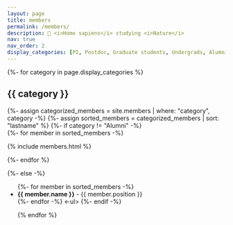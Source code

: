 ```yaml
---
layout: page
title: members
permalink: /members/
description: 🥷 <i>Homo sapiens</i> studying <i>Nature</i>
nav: true
nav_order: 2
display_categories: [PI, Postdoc, Graduate students, Undergrads, Alumni]
---
```


<!-- pages/members.md -->
<div class="projects">
<!-- Display categorized projects -->
{%- for category in page.display_categories %}
<h2 class="category">{{ category }}</h2>
{%- assign categorized_members = site.members | where: "category", category -%}
{%- assign sorted_members = categorized_members | sort: "lastname" %}
<!-- Generate cards for each current member -->
{%- if category != "Alumni" -%}
<div class="container">
  <div class="row row-cols-1">
  {%- for member in sorted_members -%}
    <p>
    {% include members.html %}
    </p>
  {%- endfor %}
  </div>
</div>

<!-- Alumni members -->
{%- else -%}
<ul>
  {%- for member in sorted_members -%}
    <li><strong>{{ member.name }}</strong> - {{ member.position }}</li>
  {%- endfor -%}
<-ul>
{%- endif -%}

{% endfor %}
</div>